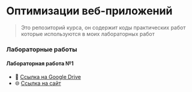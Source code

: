 # Оптимизации веб-приложений

> Это репозиторий курса, он содержит коды практических работ которые используются в моих лабораторных работ

### Лабораторные работы

#### Лабораторная работа №1
- 📃 [Ссылка на Google Drive](https://docs.google.com/document/d/1ejQfEwk_P5a9sAlK0Ry_G_Tp9r5Zyg8R8MyLmYJ5smI/edit?tab=t.0)
- 🌐 [Ссылка на сайт](https://kyborq.github.io/marsu-web-optimization/coffeeshop/)
